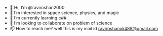 - 👋 Hi, I’m @raviroshan2000
- 👀 I’m interested in space science, physics, and magic
- 🌱 I’m currently learning c##
- 💞️ I’m looking to collaborate on problem of science
- 📫 How to reach me? well this is my mail id raviroshanok488@gmail.com

<!---
raviroshan2000/raviroshan2000 is a ✨ special ✨ repository because its `README.md` (this file) appears on your GitHub profile.
You can click the Preview link to take a look at your changes.
--->
